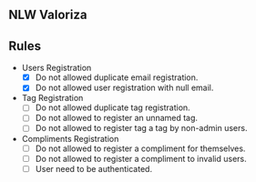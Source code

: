 ## NLW Valoriza

## Rules

- Users Registration
  - [x] Do not allowed duplicate email registration.
  - [x] Do not allowed user registration with null email.

- Tag Registration
  - [ ] Do not allowed duplicate tag registration.
  - [ ] Do not allowed to register an unnamed tag.
  - [ ] Do not allowed to register tag a tag by non-admin users.

- Compliments Registration
  - [ ] Do not allowed to register a compliment for themselves.
  - [ ] Do not allowed to register a compliment to invalid users.
  - [ ] User need to be authenticated.